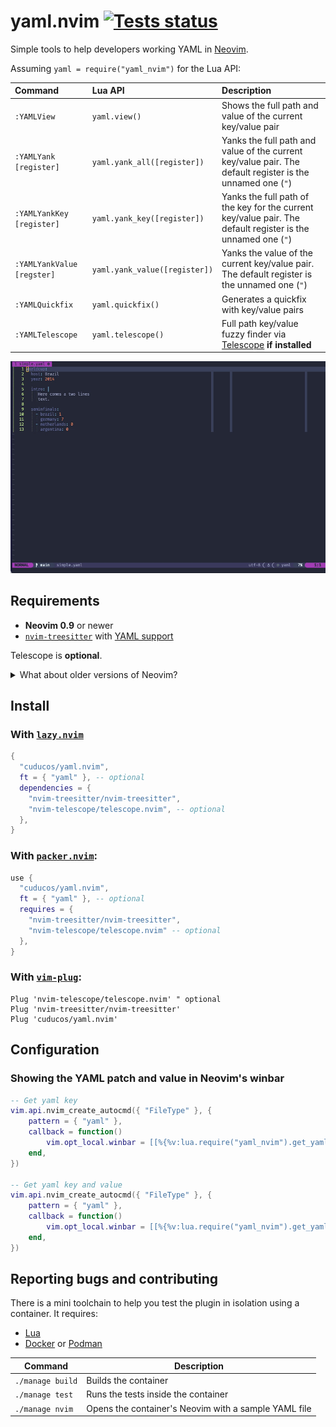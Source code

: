 # yaml.nvim [![Tests status](https://github.com/cuducos/yaml.nvim/actions/workflows/tests.yml/badge.svg)](https://github.com/cuducos/yaml.nvim/actions/workflows/tests.yml)

Simple tools to help developers working YAML in [Neovim](https://neovim.io).

Assuming `yaml = require("yaml_nvim")` for the Lua API:

| Command | Lua API | Description |
|:--|:--|:--|
| `:YAMLView` | `yaml.view()` | Shows the full path and value of the current key/value pair |
| `:YAMLYank [register]` | `yaml.yank_all([register])` | Yanks the full path and value of the current key/value pair. The default register is the unnamed one (`"`) |
| `:YAMLYankKey [register]` | `yaml.yank_key([register])`  | Yanks the full path of the key for the current key/value pair. The default register is the unnamed one (`"`) |
| `:YAMLYankValue [regster]` | `yaml.yank_value([register])`  | Yanks the value of the current key/value pair. The default register is the unnamed one (`"`) |
| `:YAMLQuickfix` | `yaml.quickfix()` | Generates a quickfix with key/value pairs |
| `:YAMLTelescope` | `yaml.telescope()`  | Full path key/value fuzzy finder via [Telescope](https://github.com/nvim-telescope/telescope.nvim) **if installed** |

![Example GIF](doc/demo.gif)

## Requirements

* **Neovim 0.9** or newer
* [`nvim-treesitter`](https://github.com/nvim-treesitter/nvim-treesitter) with [YAML support](https://github.com/ikatyang/tree-sitter-yaml)

Telescope is **optional**.

<details>

<summary>What about older versions of Neovim?</summary>

* For **Neovim 0.7 or 0.8**, pin to [`7925bd2`](https://github.com/cuducos/yaml.nvim/commit/7925bd2bf03c718996ccad7e1a49eafe40cd3246)
* For **Neovim 0.5 or 0.6**, pin to [`155c23d`](https://github.com/cuducos/yaml.nvim/commit/155c23de8f99fdb424f8aa713bcb993cc2538c6c)

 </details>

## Install

### With [`lazy.nvim`](https://github.com/folke/lazy.nvim)

```lua
{
  "cuducos/yaml.nvim",
  ft = { "yaml" }, -- optional
  dependencies = {
    "nvim-treesitter/nvim-treesitter",
    "nvim-telescope/telescope.nvim", -- optional
  },
}
```

### With [`packer.nvim`](https://github.com/wbthomason/packer.nvim):

```lua
use {
  "cuducos/yaml.nvim",
  ft = { "yaml" }, -- optional
  requires = {
    "nvim-treesitter/nvim-treesitter",
    "nvim-telescope/telescope.nvim" -- optional
  },
}
```

### With [`vim-plug`](https://github.com/junegunn/vim-plug):

```viml
Plug 'nvim-telescope/telescope.nvim' " optional
Plug 'nvim-treesitter/nvim-treesitter'
Plug 'cuducos/yaml.nvim'
```

## Configuration

### Showing the YAML patch and value in Neovim's winbar

```lua
-- Get yaml key
vim.api.nvim_create_autocmd({ "FileType" }, {
	pattern = { "yaml" },
	callback = function()
		vim.opt_local.winbar = [[%{%v:lua.require("yaml_nvim").get_yaml_key()%}]]
	end,
})

-- Get yaml key and value
vim.api.nvim_create_autocmd({ "FileType" }, {
	pattern = { "yaml" },
	callback = function()
		vim.opt_local.winbar = [[%{%v:lua.require("yaml_nvim").get_yaml_key_and_value()%}]]
	end,
})
```

## Reporting bugs and contributing

There is a mini toolchain to help you test the plugin in isolation using a container. It requires:

* [Lua](https://www.lua.org/)
* [Docker](https://www.docker.com/) or [Podman](https://podman.io/)

| Command | Description |
|---|---|
| `./manage build` | Builds the container |
| `./manage test` | Runs the tests inside the container |
| `./manage nvim` | Opens the container's Neovim with a sample YAML file |
